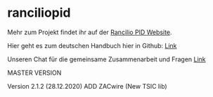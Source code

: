 # ranciliopid

Mehr zum Projekt findet ihr auf der [Rancilio PID Website](http://rancilio-pid.de/).

Hier geht es zum deutschen Handbuch hier in Github: [Link](http://manual.rancilio-pid.de/de/)

Unseren Chat für die gemeinsame Zusammenarbeit und Fragen [Link](https://chat.rancilio-pid.de)

MASTER VERSION

Version 2.1.2  (28.12.2020) ADD ZACwire (New TSIC lib)

